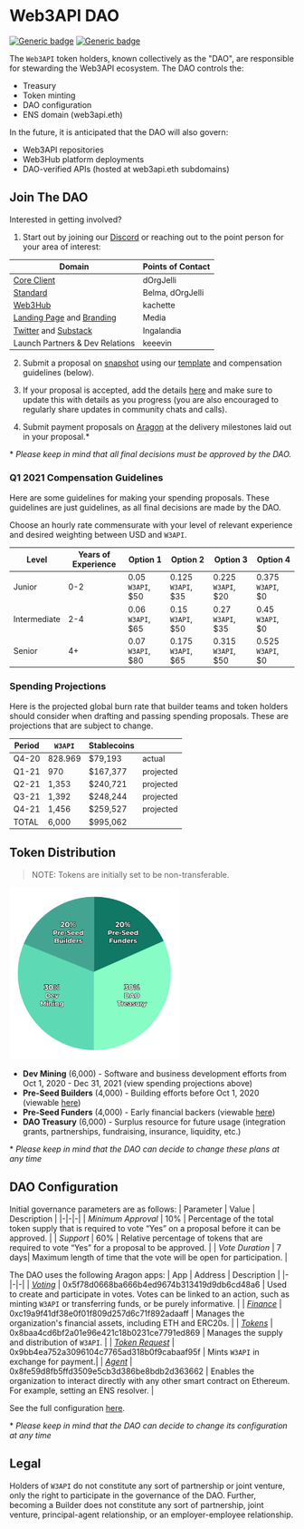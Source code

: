 # Web3API DAO
[![Generic badge](https://img.shields.io/badge/Wallet-Aragon-52EBFF.svg)](https://client.aragon.org/#/w3api) [![Generic badge](https://img.shields.io/badge/Consensus-Snapshot-f6ad32.svg)](https://snapshot.page/#/web3-api)  

The `Web3API` token holders, known collectively as the "DAO", are responsible for stewarding the Web3API ecosystem. The DAO controls the:
- Treasury
- Token minting
- DAO configuration
- ENS domain (web3api.eth)

In the future, it is anticipated that the DAO will also govern:
- Web3API repositories
- Web3Hub platform deployments
- DAO-verified APIs (hosted at web3api.eth subdomains)

## Join The DAO

Interested in getting involved?

1. Start out by joining our [Discord](https://discord.gg/Z5m88a5qWu) or reaching out to the point person for your area of interest:

| Domain| Points of Contact |  
|-|-|
| [Core Client](https://github.com/Web3-API/prototype) | dOrgJelli |  
| [Standard](https://github.com/Web3-API/specification) | Belma, dOrgJelli |  
| [Web3Hub](https://github.com/Web3-API/web3hub) | kachette |  
| [Landing Page](https://github.com/Web3-API/landing-page) and [Branding](https://github.com/Web3-API/branding) | Media |  
| [Twitter](https://twitter.com/web3api) and [Substack](https://web3api.substack.com/) | Ingalandia |
| Launch Partners & Dev Relations | keeevin |

2. Submit a proposal on [snapshot](https://snapshot.page/#/web3-api) using our [template](./spending-proposals/000-TEMPLATE.md) and compensation guidelines (below).

3. If your proposal is accepted, add the details [here](./spending-proposals/) and make sure to update this with details as you progress (you are also encouraged to regularly share updates in community chats and calls).

4. Submit payment proposals on [Aragon](https://client.aragon.org/#/w3api) at the delivery milestones laid out in your proposal.*

\* *Please keep in mind that all final decisions must be approved by the DAO.*

### Q1 2021 Compensation Guidelines

Here are some guidelines for making your spending proposals. These guidelines are just guidelines, as all final decisions are made by the DAO.

Choose an hourly rate commensurate with your level of relevant experience and desired weighting between USD and `W3API`. 

| Level | Years of Experience| Option 1 | Option 2  | Option 3 | Option 4 |
|-|-|-|-|-|-|
| Junior | 0-2| 0.05 `W3API`, $50 | 0.125 `W3API`, $35 | 0.225 `W3API`, $20 | 0.375 `W3API`, $0 |
| Intermediate | 2-4 | 0.06 `W3API`, $65 | 0.15 `W3API`, $50 | 0.27 `W3API`, $35 | 0.45 `W3API`, $0 |
| Senior | 4+ | 0.07 `W3API`, $80 | 0.175 `W3API`, $65 | 0.315 `W3API`, $50| 0.525 `W3API`, $0 |

### Spending Projections

Here is the projected global burn rate that builder teams and token holders should consider when drafting and passing spending proposals. These are projections that are subject to change.

| Period | `W3API` | Stablecoins | |
|-|-|-|-|
| Q4-20 | 828.969 | $79,193 | actual |
| Q1-21 | 970 | $167,377 | projected |
| Q2-21 | 1,353 | $240,721 | projected |
| Q3-21 | 1,392 | $248,244 | projected |
| Q4-21 | 1,456 | $259,527 | projected |
| TOTAL  | 6,000 | $995,062 | |

## Token Distribution
> NOTE: Tokens are initially set to be non-transferable.

<img src="./bin/token-distribution.png" width="300px"/>

- **Dev Mining** (6,000) - Software and business development efforts from Oct 1, 2020 - Dec 31, 2021 (view spending projections above)
- **Pre-Seed Builders** (4,000) - Building efforts before Oct 1, 2020 (viewable [here](./token-allocations/pre-seed-builders.csv))
- **Pre-Seed Funders** (4,000) - Early financial backers (viewable [here](./token-allocations/pre-seed-funders.csv))
- **DAO Treasury** (6,000) - Surplus resource for future usage (integration grants, partnerships, fundraising, insurance, liquidity, etc.)

\* *Please keep in mind that the DAO can decide to change these plans at any time*

## DAO Configuration

Initial governance parameters are as follows:
| Parameter | Value | Description |
|-|-|-|
| *Minimum Approval* | 10% | Percentage of the total token supply that is required to vote “Yes” on a proposal before it can be approved. |
| *Support* | 60% | Relative percentage of tokens that are required to vote “Yes” for a proposal to be approved. |
| *Vote Duration* | 7 days| Maximum length of time that the vote will be open for participation. |

The DAO uses the following Aragon apps:
| App | Address | Description |
|-|-|-|
| *[Voting](https://help.aragon.org/article/19-voting)* | 0x5f78d0668ba666b4ed9674b313419d9db6cd48a6 | Used to create and participate in votes. Votes can be linked to an action, such as minting `W3API` or transferring funds, or be purely informative. |
| *[Finance](https://help.aragon.org/article/20-finance)* | 0xc19a9f41df38e0f01f809d257d6c71f892adaaff | Manages the organization's financial assets, including ETH and ERC20s. |
| *[Tokens](https://help.aragon.org/article/18-tokens)* | 0x8baa4cd6bf2a01e96e421c18b0231ce7791ed869 | Manages the supply and distribution of `W3API`. |
| *[Token Request](https://github.com/1Hive/token-request-app/blob/master/docs/user-guide.md)* | 0x9bb4ea752a3096104c7765ad318b0f9cabaaf95f | Mints `W3API` in exchange for payment.|
| *[Agent](https://help.aragon.org/article/37-agent)* | 0x8fe59d8fb5ffd3509e5cb3d386be8bdb2d363662 | Enables the organization to interact directly with any other smart contract on Ethereum. For example, setting an ENS resolver. |

See the full configuration [here](https://client.aragon.org/#/w3api/permissions/).

\* *Please keep in mind that the DAO can decide to change its configuration at any time*

## Legal

Holders of `W3API` do not constitute any sort of partnership or joint venture, only the right to participate in the governance of the DAO. Further, becoming a Builder does not constitute any sort of partnership, joint venture, principal-agent relationship, or an employer-employee relationship. 

